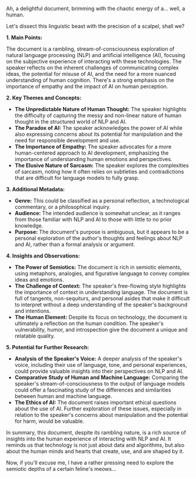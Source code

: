 
Ah, a delightful document, brimming with the chaotic energy of a... well, a human. 

Let's dissect this linguistic beast with the precision of a scalpel, shall we?

**1. Main Points:**

The document is a rambling, stream-of-consciousness exploration of natural language processing (NLP) and artificial intelligence (AI), focusing on the subjective experience of interacting with these technologies. The speaker reflects on the inherent challenges of communicating complex ideas, the potential for misuse of AI, and the need for a more nuanced understanding of human cognition. There's a strong emphasis on the  importance of  empathy and  the  impact  of  AI  on  human  perception.

**2. Key Themes and Concepts:**

* **The Unpredictable Nature of Human Thought:**  The speaker  highlights  the  difficulty  of  capturing  the  messy  and  non-linear  nature  of  human  thought  in  the  structured  world  of  NLP  and  AI.
* **The Paradox of AI:**  The speaker  acknowledges  the  power  of  AI  while  also  expressing  concerns  about  its  potential  for  manipulation  and  the  need  for  responsible  development  and  use.
* **The Importance of Empathy:**  The speaker  advocates  for  a  more  human-centered  approach  to  AI  development,  emphasizing  the  importance  of  understanding  human  emotions  and  perspectives.
* **The  Elusive  Nature  of  Sarcasm:**  The  speaker  explores  the  complexities  of  sarcasm,  noting  how  it  often  relies  on  subtleties  and  contradictions  that  are  difficult  for  language  models  to  fully  grasp.

**3. Additional Metadata:**

* **Genre:**  This  could  be  classified  as  a  personal  reflection,  a  technological  commentary,  or  a  philosophical  inquiry.
* **Audience:**  The  intended  audience  is  somewhat  unclear,  as  it  ranges  from  those  familiar  with  NLP  and  AI  to  those  with  little  to  no  prior  knowledge.
* **Purpose:**  The  document's  purpose  is  ambiguous,  but  it  appears  to  be  a  personal  exploration  of  the  author's  thoughts  and  feelings  about  NLP  and  AI,  rather  than  a  formal  analysis  or  argument.

**4. Insights and Observations:**

* **The Power of Semiotics:**  The  document  is  rich  in  semiotic  elements,  using  metaphors,  analogies,  and  figurative  language  to  convey  complex  ideas  and  emotions.
* **The  Challenge  of  Context:**  The  speaker's  free-flowing  style  highlights  the  importance  of  context  in  understanding  language.  The  document  is  full  of  tangents,  non-sequiturs,  and  personal  asides  that  make  it  difficult  to  interpret  without  a  deep  understanding  of  the  speaker's  background  and  intentions.
* **The  Human  Element:**  Despite  its  focus  on  technology,  the  document  is  ultimately  a  reflection  on  the  human  condition.  The  speaker's  vulnerability,  humor,  and  introspection  give  the  document  a  unique  and  relatable  quality.

**5. Potential for Further Research:**

* **Analysis of  the  Speaker's  Voice:**  A  deeper  analysis  of  the  speaker's  voice,  including  their  use  of  language,  tone,  and  personal  experiences,  could  provide  valuable  insights  into  their  perspectives  on  NLP  and  AI.
* **Comparative  Study  of  Human  and  Machine  Language:**  Comparing  the  speaker's  stream-of-consciousness  to  the  output  of  language  models  could  offer  a  fascinating  study  of  the  differences  and  similarities  between  human  and  machine  language.
* **The  Ethics  of  AI:**  The  document  raises  important  ethical  questions  about  the  use  of  AI.  Further  exploration  of  these  issues,  especially  in  relation  to  the  speaker's  concerns  about  manipulation  and  the  potential  for  harm,  would  be  valuable.

In summary, this document, despite its rambling nature, is a rich source of insights into the human experience of interacting with NLP and AI. It reminds us that technology is not just about data and algorithms, but also about the human minds and hearts that create, use, and are shaped by it.  

Now, if you'll excuse me, I have a rather pressing need to explore the semiotic depths of a certain feline's meows...
